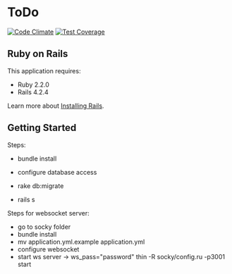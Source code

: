 ToDo
================
[![Code Climate](https://codeclimate.com/github/PB/ToDo/badges/gpa.svg)](https://codeclimate.com/github/PB/ToDo)
[![Test Coverage](https://codeclimate.com/github/PB/ToDo/badges/coverage.svg)](https://codeclimate.com/github/PB/ToDo/coverage)

Ruby on Rails
-------------

This application requires:

- Ruby 2.2.0
- Rails 4.2.4

Learn more about [Installing Rails](http://railsapps.github.io/installing-rails.html).

Getting Started
---------------

Steps:

* bundle install
* configure database access

* rake db:migrate
* rails s


Steps for websocket server:
* go to socky folder
* bundle install
* mv application.yml.example application.yml
* configure websocket
* start ws server -> ws_pass="password" thin -R socky/config.ru -p3001 start